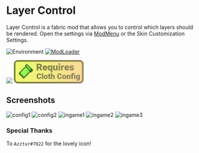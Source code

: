 # Layer Control

Layer Control is a fabric mod that allows you to control which layers should be rendered.
Open the settings via [ModMenu](https://modrinth.com/mod/modmenu) or the Skin Customization Settings.

![Environment](https://img.shields.io/badge/environment-client-1976d2?style=flat-square)
[![ModLoader](https://img.shields.io/badge/modloader-Fabric-1976d2?style=flat-square)](https://fabricmc.net/)

[<img src="https://i.imgur.com/c1DH9VL.png" style="height:62px;">](https://modrinth.com/mod/fabric-language-kotlin)
[<img src="https://raw.githubusercontent.com/Jab125/Jab125/main/imgs/requiredClothConfig.png" style="height:62px;">](https://curseforge.com/minecraft/mc-mods/cloth-config)

## Screenshots

![config1](https://i.imgur.com/3MI6klZ.png)
![config2](https://i.imgur.com/mPLW74G.png)
![ingame1](https://i.imgur.com/dDzKfbU.png)
![ingame2](https://i.imgur.com/hx62eOF.png)
![ingame3](https://i.imgur.com/guAp7ME.png)

### Special Thanks

To `Azztur#7022` for the lovely icon!
